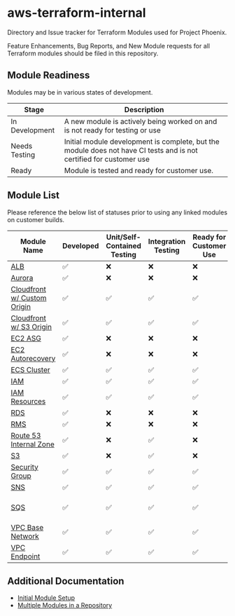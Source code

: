 # aws-terraform-internal

Directory and Issue tracker for Terraform Modules used for Project Phoenix.

Feature Enhancements, Bug Reports, and New Module requests for all Terraform modules should be filed in this repository.

## Module Readiness

Modules may be in various states of development.

| Stage | Description |
| --------------------- | ------------- |
| In Development | A new module is actively being worked on and is not ready for testing or use |
| Needs Testing | Initial module development is complete, but the module does not have CI tests and is not certified for customer use |
| Ready | Module is tested and ready for customer use. |


## Module List

Please reference the below list of statuses prior to using any linked modules on customer builds.

| Module Name  | Developed | Unit/Self-Contained Testing | Integration Testing | Ready for Customer Use | Notes |
| --------------------- | ------------- |-|-|-|-|
| [ALB](https://github.com/rackspace-infrastructure-automation/aws-terraform-alb) | :white_check_mark: | :x: | :x: | :x:  | n/a |
| [Aurora](https://github.com/rackspace-infrastructure-automation/aws-terraform-aurora) | :white_check_mark: |  :x: | :x: | :x:  | n/a |
| [Cloudfront w/ Custom Origin](https://github.com/rackspace-infrastructure-automation/aws-terraform-cloudfront_custom_origin) | :white_check_mark: |  :white_check_mark: | :white_check_mark: | :white_check_mark:  | n/a |
| [Cloudfront w/ S3 Origin](https://github.com/rackspace-infrastructure-automation/aws-terraform-cloudfront_s3_origin) | :white_check_mark: |  :white_check_mark: | :white_check_mark: | :white_check_mark:  | n/a |
| [EC2 ASG](https://github.com/rackspace-infrastructure-automation/aws-terraform-ec2_asg) | :white_check_mark: | :x: | :x: | :x:  | n/a |
| [EC2 Autorecovery](https://github.com/rackspace-infrastructure-automation/aws-terraform-ec2_autorecovery) | :white_check_mark: | :x: | :x: | :x:  | n/a |
| [ECS Cluster](https://github.com/rackspace-infrastructure-automation/aws-terraform-ecs_cluster) | :white_check_mark: | :white_check_mark: | :white_check_mark: | :white_check_mark:  | n/a |
| [IAM](https://github.com/rackspace-infrastructure-automation/aws-terraform-iam) | :white_check_mark: | :white_check_mark: | :white_check_mark: | :white_check_mark:  | n/a |
| [IAM Resources](https://github.com/rackspace-infrastructure-automation/aws-terraform-iam_resources) | :white_check_mark: | :white_check_mark: | :white_check_mark: | :white_check_mark:  | n/a |
| [RDS](https://github.com/rackspace-infrastructure-automation/aws-terraform-rds) | :white_check_mark: | :x: | :x: | :x:  | n/a |
| [RMS](https://github.com/rackspace-infrastructure-automation/aws-terraform-rms) | :white_check_mark: | :x: | :x: | :x:  | n/a |
| [Route 53 Internal Zone](https://github.com/rackspace-infrastructure-automation/aws-terraform-route53_internal_zone) | :white_check_mark: | :x: | :white_check_mark: | :x:  | n/a |
| [S3](https://github.com/rackspace-infrastructure-automation/aws-terraform-s3) | :white_check_mark: | :x: | :white_check_mark: | :x: | n/a |
| [Security Group](https://github.com/rackspace-infrastructure-automation/aws-terraform-security_group) | :white_check_mark: | :white_check_mark: | :white_check_mark: | :white_check_mark: | v0.0.2 |
| [SNS](https://github.com/rackspace-infrastructure-automation/aws-terraform-sns) | :white_check_mark: | :white_check_mark: | :white_check_mark: | :white_check_mark: | n/a |
| [SQS](https://github.com/rackspace-infrastructure-automation/aws-terraform-sqs) | :white_check_mark: | :white_check_mark: | :white_check_mark: | :white_check_mark: | No Email Subscriptions (HC Issue) |
| [VPC Base Network](https://github.com/rackspace-infrastructure-automation/aws-terraform-vpc_basenetwork) | :white_check_mark: | :white_check_mark: | :white_check_mark: | :white_check_mark: | n/a |
| [VPC Endpoint](https://github.com/rackspace-infrastructure-automation/aws-terraform-vpc_endpoint) | :white_check_mark: | :white_check_mark: | :white_check_mark: | :white_check_mark: | n/a |

## Additional Documentation
- [Initial Module Setup](docs/module_setup.md)
- [Multiple Modules in a Repository](docs/multiple_modules.md)

